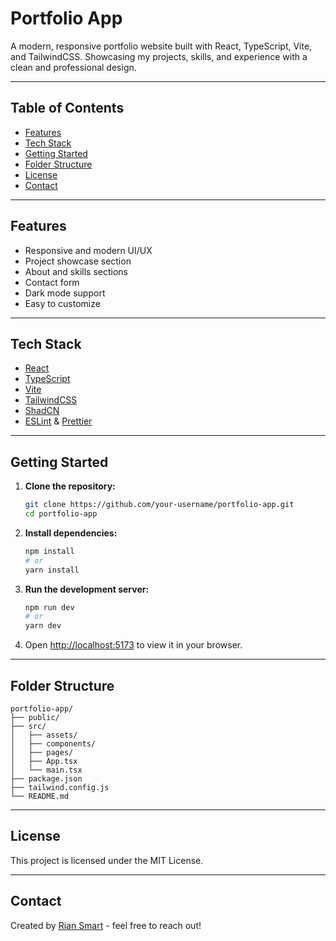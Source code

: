 # Portfolio App

A modern, responsive portfolio website built with React, TypeScript, Vite, and TailwindCSS. Showcasing my projects, skills, and experience with a clean and professional design.

<!-- ---

![Portfolio Demo](./screenshot.png) -->

---

## Table of Contents
- [Features](#features)
- [Tech Stack](#tech-stack)
- [Getting Started](#getting-started)
- [Folder Structure](#folder-structure)
- [License](#license)
- [Contact](#contact)

---

## Features
- Responsive and modern UI/UX
- Project showcase section
- About and skills sections
- Contact form
- Dark mode support
- Easy to customize

---

## Tech Stack
- [React](https://react.dev/)
- [TypeScript](https://www.typescriptlang.org/)
- [Vite](https://vitejs.dev/)
- [TailwindCSS](https://tailwindcss.com/)
- [ShadCN](https://ui.shadcn.com/)
- [ESLint](https://eslint.org/) & [Prettier](https://prettier.io/)

---

## Getting Started

1. **Clone the repository:**
   ```bash
   git clone https://github.com/your-username/portfolio-app.git
   cd portfolio-app
   ```
2. **Install dependencies:**
   ```bash
   npm install
   # or
   yarn install
   ```
3. **Run the development server:**
   ```bash
   npm run dev
   # or
   yarn dev
   ```
4. Open [http://localhost:5173](http://localhost:5173) to view it in your browser.

---

## Folder Structure

```
portfolio-app/
├── public/
├── src/
│   ├── assets/
│   ├── components/
│   ├── pages/
│   ├── App.tsx
│   └── main.tsx
├── package.json
├── tailwind.config.js
└── README.md
```

---

## License

This project is licensed under the MIT License.

---

## Contact

Created by [Rian Smart](https://github.com/riiansmart) - feel free to reach out!
